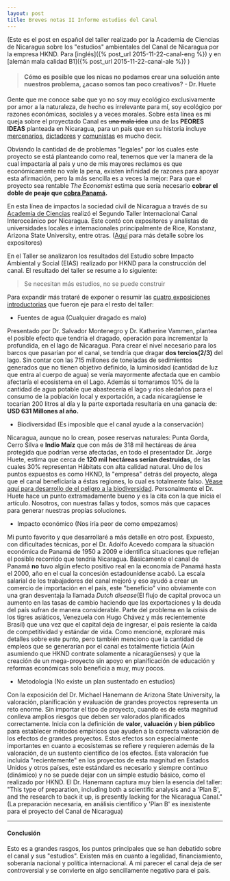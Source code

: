 ```yaml
---
layout: post
title: Breves notas II Informe estudios del Canal
---
```


(Este es el post en español del taller realizado por la Academia de Ciencias de Nicaragua sobre los "estudios" ambientales del Canal de Nicaragua por la empresa HKND. Para [inglés]({% post_url 2015-11-22-canal-eng %}) y en [alemán mala calidad B1]({% post_url 2015-11-22-canal-ale %}) )

> #### Cómo es posible que los nicas no podamos crear una solución ante nuestros problema, ¿acaso somos tan poco creativos? - Dr. Huete

Gente que me conoce sabe que yo no soy muy ecológico exclusivamente por amor a la naturaleza, de hecho es irrelevante para mí, soy ecológico por razones económicas, sociales y a veces morales. Sobre esta línea es mi queja sobre el proyectado Canal es <del>una mala idea</del> una de las **PEORES IDEAS** planteada en Nicaragua, para un país que en su historia incluye [mercenarios](http://www.yoyita.com/la_batalla_de_San_Jacinto.html), [dictadores](http://elpais.com/diario/1978/09/16/opinion/274744811_850215.html) y [comunistas](http://es.scribd.com/doc/26899930/1980-La-Decada-Sandinista-en-Nicaragua#scribd) es mucho decir.

Obviando la cantidad de de problemas "legales" por los cuales este proyecto se está planteando como real, tenemos que ver la manera de la cual impactaría al país y uno de mis mayores reclamos es que económicamente no vale la pena, existen infinidad de razones para apoyar esta afirmación, pero la más sencilla es a veces la mejor: Para que el proyecto sea rentable _The Economist_ estima que sería necesario **cobrar el doble de peaje que [cobra Panamá](http://worldif.economist.com/article/8/what-if-the-panama-canal-gets-a-rival-trench-warfare-in-nicaragua).**

En esta línea de impactos la sociedad civil de Nicaragua a través de su [Academia de Ciencias](http://www.cienciasdenicaragua.org/) realizó el Segundo Taller Internacional Canal Interoceánico por Nicaragua. Este contó con expositores y analistas de universidades locales e internacionales principalmente de Rice, Konstanz, Arizona State University, entre otras. ([Aquí](http://www.laprensa.com.ni/2015/11/23/nacionales/1941313-estudio-no-es-util-para-decidir-sobre-el-canal) para más detalle sobre los expositores)

En el Taller se analizaron los resultados del Estudio sobre Impacto Ambiental y Social (EIAS) realizado por HKND para la construcción del canal. El resultado del taller se resume a lo siguiente:

> Se necesitan más estudios, no se puede construir

Para expandir más trataré de exponer o resumir las [cuatro exposiciones introductorias](http://cienciasdenicaragua.org/index.php/noticias/blog-noticias/74-ii-taller-internacional-sobre-el-canal-interoceanico-por-nicaragua) que fueron eje para el resto del taller:

- Fuentes de agua (Cualquier dragado es malo)

Presentado por Dr. Salvador Montenegro y Dr. Katherine Vammen, plantea el posible efecto que tendría el dragado, operación para incrementar la profundida, en el lago de Nicaragua. Para crear el nivel necesario para los barcos que pasarían por el canal, se tendría que dragar **dos tercios(2/3)** del lago. Sin contar con las 715 millones de toneladas de sedimientos generados que no tienen objetivo definido, la luminosidad (cantidad de luz que entra al cuerpo de agua) se vería mayormente afectada que en cambio afectaría el ecosistema en el Lago. Además si tomaramos 10% de la cantidad de agua potable que abastecería el lago y ríos aledaños para el consumo de la población local y exportación, a cada nicaragüense le tocarían 200 litros al día y la parte exportada resultaría en una ganacia de: **USD 631 Millones al año.**

- Biodiversidad (Es imposible que el canal ayude a la conservación)

Nicaragua, aunque no lo crean, posee reservas naturales: Punta Gorda, Cerro Silva e **Indio Maíz** que con más de 318 mil hectáreas de área protegida que podrían verse afectadas, en todo el presentador Dr. Jorge Huete, estima que cerca de **120 mil hectáreas serían destruidas**, de las cuales 30% representan Hábitats con alta calidad natural. Uno de los puntos expuestos es como HKND, la "empresa" detrás del proyecto, alega que el canal beneficiaría a éstas regiones, lo cual es totalmente falso. [Véase aquí para desarrollo de el peligro a la biodiversidad](http://www.nature.com/news/conservation-nicaragua-canal-could-wreak-environmental-ruin-1.14721). Personalmente el Dr. Huete hace un punto extramadamente bueno y es la cita con la que inicia el artículo. Nosotros, con nuestras fallas y todos, somos más que capaces para generar nuestras propias soluciones.

- Impacto económico (Nos iría peor de como empezamos)

Mi punto favorito y que desarrollaré a más detalle en otro post. Expuesto, con dificultades técnicas, por el Dr. Adolfo Acevedo compara la situación económica de Panamá de 1950 a 2009 e identifica situaciones que reflejan el posible recorrido que tendría Nicaragua. Básicamente el canal de Panamá **no** tuvo algún efecto positivo real en la economía de Panamá hasta el 2000, año en el cual la concesión estadounidense acabó. La escala salarial de los trabajadores del canal mejoró y eso ayudó a crear un comercio de importación en el país, este "beneficio" vino obviamente con una gran desventaja la llamada _Dutch disease_(El flujo de capital provoca un aumento en las tasas de cambio haciendo que las exportaciones y la deuda del país sufran de manera considerable. Parte del problema en la crisis de los tigres asiáticos, Venezuela con Hugo Chávez y más recientemente Brasil) que una vez que el capital deja de ingresar, el país resiente la caída de competitividad y estándar de vida. Como mencioné, exploraré más detalles sobre este punto, pero también menciono que la cantidad de empleos que se generarían por el canal es totalmente ficticia (Aún asumiendo que HKND contrate solamente a nicaragüenses) y que la creación de un mega-proyecto sin apoyo en planificación de educación y reformas económicas solo beneficia a muy, muy pocos.

- Metodología (No existe un plan sustentado en estudios)

Con la exposición del Dr. Michael Hanemann de Arizona State University, la valoración, planificación y evaluación de grandes proyectos representa un reto enorme. Sin importar el tipo de proyecto, cuando es de esta magnitud conlleva amplios riesgos que deben ser valorados planificados correctamente. Inicia con la definición de **valor**, **valuación** y **bien público** para establecer métodos empíricos que ayuden a la correcta valoración de los efectos de grandes proyectos. Estos efectos son especialmente importantes en cuanto a ecosistemas se refiere y requieren además de la valoración, de un sustento científico de los efectos. Esta valoración fue incluida "recientemente" en los proyectos de esta magnitud en Estados Unidos y otros países, este estándard es necesario y siempre continuo (dinámico) y no se puede dejar con un simple estudio básico, como el realizado por HKND. El Dr. Hanemann captura muy bien la esencia del taller: "This type of preparation, including both a scientific analysis and a 'Plan B', and the research to back it up, is presently lacking for the Nicaragua Canal." (La preparación necesaria, en análisis científico y 'Plan B' es inexistente para el proyecto del Canal de Nicaragua)

---

#### Conclusión

Esto es a grandes rasgos, los puntos principales que se han debatido sobre el canal y sus "estudios". Existen más en cuanto a legalidad, financiamiento, soberanía nacional y política internacional. A mi parecer el canal deja de ser controversial y se convierte en algo sencillamente negativo para el país.

